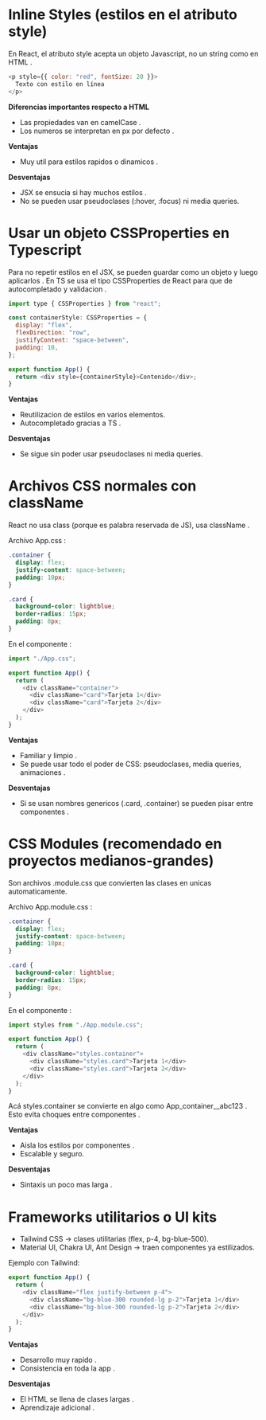 # Inline Styles (estilos en el atributo style)
En React, el atributo style acepta un objeto Javascript, no un string como en HTML . 

```javascript
<p style={{ color: "red", fontSize: 20 }}>
  Texto con estilo en línea
</p>
```

**Diferencias importantes respecto a HTML**
- Las propiedades van en camelCase . 
- Los numeros se interpretan en px por defecto .

**Ventajas**
- Muy util para estilos rapidos o dinamicos . 

**Desventajas**
- JSX se ensucia si hay muchos estilos . 
- No se pueden usar pseudoclases (:hover, :focus) ni media queries.

# Usar un objeto CSSProperties en Typescript
Para no repetir estilos en el JSX, se pueden guardar como un objeto y luego aplicarlos . En TS se usa el tipo CSSProperties de React para que de autocompletado y validacion . 

```javascript
import type { CSSProperties } from "react";

const containerStyle: CSSProperties = {
  display: "flex",
  flexDirection: "row",
  justifyContent: "space-between",
  padding: 10,
};

export function App() {
  return <div style={containerStyle}>Contenido</div>;
}
```

**Ventajas**
- Reutilizacion de estilos en varios elementos. 
- Autocompletado gracias a TS .

**Desventajas**
- Se sigue sin poder usar pseudoclases ni media queries. 

# Archivos CSS normales con className
React no usa class (porque es palabra reservada de JS), usa className . 

Archivo App.css : 
```css
.container {
  display: flex;
  justify-content: space-between;
  padding: 10px;
}

.card {
  background-color: lightblue;
  border-radius: 15px;
  padding: 8px;
}
```

En el componente : 
```javascript
import "./App.css";

export function App() {
  return (
    <div className="container">
      <div className="card">Tarjeta 1</div>
      <div className="card">Tarjeta 2</div>
    </div>
  );
}
```

**Ventajas**
- Familiar y limpio . 
- Se puede usar todo el poder de CSS: pseudoclases, media queries, animaciones .

**Desventajas** 
- Si se usan nombres genericos (.card, .container) se pueden pisar entre componentes .

# CSS Modules (recomendado en proyectos medianos-grandes)
Son archivos .module.css que convierten las clases en unicas automaticamente. 

Archivo App.module.css : 
```css
.container {
  display: flex;
  justify-content: space-between;
  padding: 10px;
}

.card {
  background-color: lightblue;
  border-radius: 15px;
  padding: 8px;
}
```

En el componente :
```javascript
import styles from "./App.module.css";

export function App() {
  return (
    <div className="styles.container">
      <div className="styles.card">Tarjeta 1</div>
      <div className="styles.card">Tarjeta 2</div>
    </div>
  );
}
```

Acá styles.container se convierte en algo como App_container__abc123 . Esto evita choques entre componentes . 

**Ventajas** 
- Aisla los estilos por componentes . 
- Escalable y seguro. 

**Desventajas**
- Sintaxis un poco mas larga .

# Frameworks utilitarios o UI kits

- Tailwind CSS → clases utilitarias (flex, p-4, bg-blue-500).
- Material UI, Chakra UI, Ant Design → traen componentes ya estilizados.

Ejemplo con Tailwind:
```javascript
export function App() {
  return (
    <div className="flex justify-between p-4">
      <div className="bg-blue-300 rounded-lg p-2">Tarjeta 1</div>
      <div className="bg-blue-300 rounded-lg p-2">Tarjeta 2</div>
    </div>
  );
}
```

**Ventajas**
- Desarrollo muy rapido . 
- Consistencia en toda la app . 

**Desventajas**
- El HTML se llena de clases largas . 
- Aprendizaje adicional .